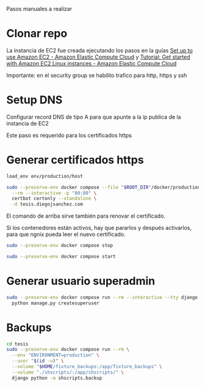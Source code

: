 Pasos manuales a realizar

# Clonar repo

La instancia de EC2 fue creada ejecutando los pasos en la guías [Set up to use Amazon EC2 - Amazon Elastic Compute Cloud](https://docs.aws.amazon.com/AWSEC2/latest/UserGuide/get-set-up-for-amazon-ec2.html#create-an-admin) y [Tutorial: Get started with Amazon EC2 Linux instances - Amazon Elastic Compute Cloud](https://docs.aws.amazon.com/AWSEC2/latest/UserGuide/EC2_GetStarted.html)

Importante: en el security group se habilito trafico para http, https y ssh

# Setup DNS

Configurar record DNS de tipo A para que apunte a la ip publica de la instancia de EC2

Este paso es requerido para los certificados https

# Generar certificados https

```bash
load_env env/production/host
```

```bash
sudo --preserve-env docker compose --file "$ROOT_DIR"/docker/production/docker-compose.yml run \
  --rm --interactive -p "80:80" \
  certbot certonly --standalone \
  -d tesis.diegojsanchez.com
```

El comando de arriba sirve también para renovar el certificado. 

Si los contenedores están activos, hay que pararlos y después activarlos, para que ngnix pueda leer el nuevo certificado.

```bash
sudo --preserve-env docker compose stop
```

```bash
sudo --preserve-env docker compose start
```
# Generar usuario superadmin
```bash
sudo --preserve-env docker compose run --rm --interactive --tty django \
  python manage.py createsuperuser
```

# Backups

```bash
cd tesis
sudo --preserve-env docker compose run --rm \
  --env "ENVIRONMENT=production" \
  --user "$(id -u)" \
  --volume "$HOME/fixture_backups:/app/fixture_backups" \
  --volume "./shscripts/:/app/shscripts/" \
  django python -m shscripts.backup
```
